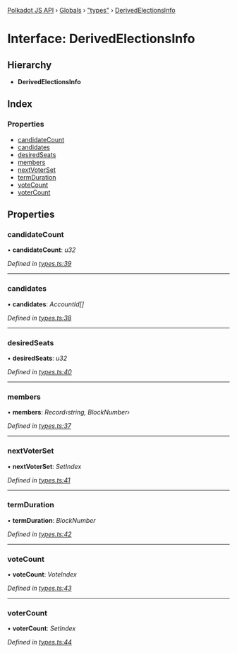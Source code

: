 [Polkadot JS API](../README.md) › [Globals](../globals.md) › ["types"](../modules/_types_.md) › [DerivedElectionsInfo](_types_.derivedelectionsinfo.md)

# Interface: DerivedElectionsInfo

## Hierarchy

* **DerivedElectionsInfo**

## Index

### Properties

* [candidateCount](_types_.derivedelectionsinfo.md#candidatecount)
* [candidates](_types_.derivedelectionsinfo.md#candidates)
* [desiredSeats](_types_.derivedelectionsinfo.md#desiredseats)
* [members](_types_.derivedelectionsinfo.md#members)
* [nextVoterSet](_types_.derivedelectionsinfo.md#nextvoterset)
* [termDuration](_types_.derivedelectionsinfo.md#termduration)
* [voteCount](_types_.derivedelectionsinfo.md#votecount)
* [voterCount](_types_.derivedelectionsinfo.md#votercount)

## Properties

###  candidateCount

• **candidateCount**: *u32*

*Defined in [types.ts:39](https://github.com/polkadot-js/api/blob/e197c6f114/packages/api-derive/src/types.ts#L39)*

___

###  candidates

• **candidates**: *AccountId[]*

*Defined in [types.ts:38](https://github.com/polkadot-js/api/blob/e197c6f114/packages/api-derive/src/types.ts#L38)*

___

###  desiredSeats

• **desiredSeats**: *u32*

*Defined in [types.ts:40](https://github.com/polkadot-js/api/blob/e197c6f114/packages/api-derive/src/types.ts#L40)*

___

###  members

• **members**: *Record‹string, BlockNumber›*

*Defined in [types.ts:37](https://github.com/polkadot-js/api/blob/e197c6f114/packages/api-derive/src/types.ts#L37)*

___

###  nextVoterSet

• **nextVoterSet**: *SetIndex*

*Defined in [types.ts:41](https://github.com/polkadot-js/api/blob/e197c6f114/packages/api-derive/src/types.ts#L41)*

___

###  termDuration

• **termDuration**: *BlockNumber*

*Defined in [types.ts:42](https://github.com/polkadot-js/api/blob/e197c6f114/packages/api-derive/src/types.ts#L42)*

___

###  voteCount

• **voteCount**: *VoteIndex*

*Defined in [types.ts:43](https://github.com/polkadot-js/api/blob/e197c6f114/packages/api-derive/src/types.ts#L43)*

___

###  voterCount

• **voterCount**: *SetIndex*

*Defined in [types.ts:44](https://github.com/polkadot-js/api/blob/e197c6f114/packages/api-derive/src/types.ts#L44)*
